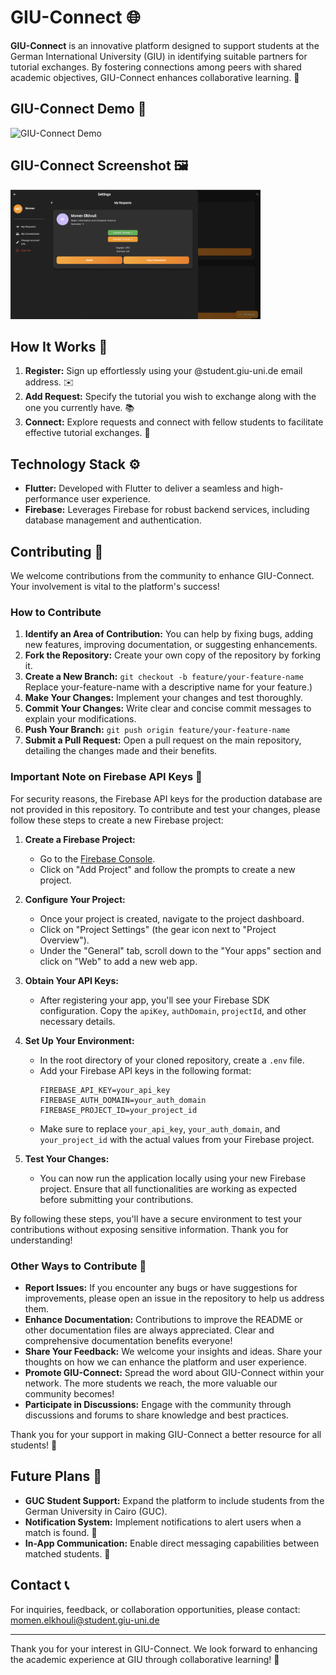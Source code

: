 # GIU-Connect 🌐

**GIU-Connect** is an innovative platform designed to support students at the German International University (GIU) in identifying suitable partners for tutorial exchanges. By fostering connections among peers with shared academic objectives, GIU-Connect enhances collaborative learning. 🤝

## GIU-Connect Demo 🎥

![GIU-Connect Demo](https://github.com/AlyAbdelmoneim/Group_Changing_Website/media/GIU-Connect-Demo.gif)

## GIU-Connect Screenshot 🖼️

<img src="./media/GIU-Connect-Screenshot.png" width="400" alt="GIU-Connect Screenshot"/>

## How It Works 🔄

1. **Register:** Sign up effortlessly using your @student.giu-uni.de email address. ✉️
2. **Add Request:** Specify the tutorial you wish to exchange along with the one you currently have. 📚
3. **Connect:** Explore requests and connect with fellow students to facilitate effective tutorial exchanges. 🌟

## Technology Stack ⚙️

- **Flutter:** Developed with Flutter to deliver a seamless and high-performance user experience.
- **Firebase:** Leverages Firebase for robust backend services, including database management and authentication.
## Contributing 🤝

We welcome contributions from the community to enhance GIU-Connect. Your involvement is vital to the platform's success!

### How to Contribute

1. **Identify an Area of Contribution:** You can help by fixing bugs, adding new features, improving documentation, or suggesting enhancements.
2. **Fork the Repository:** Create your own copy of the repository by forking it.
3. **Create a New Branch:** 
   ```git checkout -b feature/your-feature-name``` Replace your-feature-name with a descriptive name for your feature.)
4. **Make Your Changes:** Implement your changes and test thoroughly.
5. **Commit Your Changes:** Write clear and concise commit messages to explain your modifications.
6. **Push Your Branch:** ```git push origin feature/your-feature-name```
7. **Submit a Pull Request:** Open a pull request on the main repository, detailing the changes made and their benefits.

### Important Note on Firebase API Keys 🔑

For security reasons, the Firebase API keys for the production database are not provided in this repository. To contribute and test your changes, please follow these steps to create a new Firebase project:

1. **Create a Firebase Project:**
   - Go to the [Firebase Console](https://console.firebase.google.com/).
   - Click on "Add Project" and follow the prompts to create a new project.

2. **Configure Your Project:**
   - Once your project is created, navigate to the project dashboard.
   - Click on "Project Settings" (the gear icon next to "Project Overview").
   - Under the "General" tab, scroll down to the "Your apps" section and click on "Web" to add a new web app.

3. **Obtain Your API Keys:**
   - After registering your app, you'll see your Firebase SDK configuration. Copy the `apiKey`, `authDomain`, `projectId`, and other necessary details.

4. **Set Up Your Environment:**
   - In the root directory of your cloned repository, create a `.env` file.
   - Add your Firebase API keys in the following format:
     ```
     FIREBASE_API_KEY=your_api_key
     FIREBASE_AUTH_DOMAIN=your_auth_domain
     FIREBASE_PROJECT_ID=your_project_id
     ```
   - Make sure to replace `your_api_key`, `your_auth_domain`, and `your_project_id` with the actual values from your Firebase project.

5. **Test Your Changes:**
   - You can now run the application locally using your new Firebase project. Ensure that all functionalities are working as expected before submitting your contributions.

By following these steps, you'll have a secure environment to test your contributions without exposing sensitive information. Thank you for understanding!

### Other Ways to Contribute 🤝

- **Report Issues:** If you encounter any bugs or have suggestions for improvements, please open an issue in the repository to help us address them.
- **Enhance Documentation:** Contributions to improve the README or other documentation files are always appreciated. Clear and comprehensive documentation benefits everyone!
- **Share Your Feedback:** We welcome your insights and ideas. Share your thoughts on how we can enhance the platform and user experience.
- **Promote GIU-Connect:** Spread the word about GIU-Connect within your network. The more students we reach, the more valuable our community becomes!
- **Participate in Discussions:** Engage with the community through discussions and forums to share knowledge and best practices.

Thank you for your support in making GIU-Connect a better resource for all students! 🌟

## Future Plans 🚀

- **GUC Student Support:** Expand the platform to include students from the German University in Cairo (GUC).
- **Notification System:** Implement notifications to alert users when a match is found. 🔔
- **In-App Communication:** Enable direct messaging capabilities between matched students. 💬

## Contact 📞

For inquiries, feedback, or collaboration opportunities, please contact:  
[momen.elkhouli@student.giu-uni.de](mailto:momen.elkhouli@student.giu-uni.de)

---

Thank you for your interest in GIU-Connect. We look forward to enhancing the academic experience at GIU through collaborative learning! 🎉
